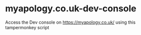 # myapology.co.uk-dev-console
Access the Dev console on https://myapology.co.uk/ using this tampermonkey script
